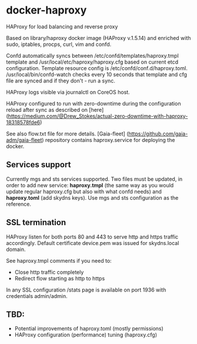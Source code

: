 # docker-haproxy

HAProxy for load balancing and reverse proxy

Based on library/haproxy docker image (HAProxy v.1.5.14) and enriched with sudo, iptables, procps, curl, vim and confd.

Confd automatically syncs between /etc/confd/templates/haproxy.tmpl template and /usr/local/etc/haproxy/haproxy.cfg based on current etcd configuration.
Template resource config is /etc/confd/conf.d/haproxy.toml. /usr/local/bin/confd-watch checks every 10 seconds that template and cfg file are synced and if they don't - run a sync.

HAProxy logs visible via journalctl on CoreOS host.

HAProxy configured to run with zero-downtime during the configuration reload after sync as described on [here] (https://medium.com/@Drew_Stokes/actual-zero-downtime-with-haproxy-18318578fde6)

See also flow.txt file for more details. [Gaia-fleet] (https://github.com/gaia-adm/gaia-fleet) repository contains haproxy.service for deploying the docker.

## Services support
Currently mgs and sts services supported. Two files must be updated, in order to add new service: **haproxy.tmpl** (the same way as you would update regular haproxy.cfg 
but also with what confd needs) and **haproxy.toml** (add skydns keys). Use mgs and sts configuration as the reference.

## SSL termination
HAProxy listen for both ports 80 and 443 to serve http and https traffic accordingly. Default certificate device.pem was issued for skydns.local domain.

See haproxy.tmpl comments if you need to:
- Close http traffic completely
- Redirect flow starting as http to https

In any SSL configuration /stats page is available on port 1936 with credentials admin/admin.

## TBD:
- Potential improvements of haproxy.toml (mostly permissions)
- HAProxy configuration (performance) tuning (haproxy.cfg)

